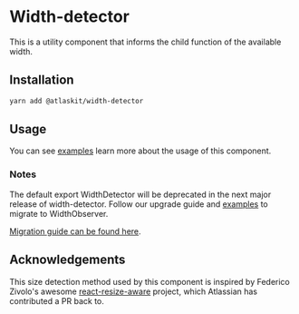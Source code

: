 # Width-detector

This is a utility component that informs the child function of the available width.

## Installation

```sh
yarn add @atlaskit/width-detector
```

## Usage

You can see [examples](https://atlaskit.atlassian.com/examples/design-system/width-detector) learn
more about the usage of this component.

### Notes

The default export WidthDetector will be deprecated in the next major release of width-detector.
Follow our upgrade guide and
[examples](https://atlaskit.atlassian.com/examples/design-system/width-detector) to migrate to
WidthObserver.

[Migration guide can be found here](./migration-guide.md).

## Acknowledgements

This size detection method used by this component is inspired by Federico Zivolo's awesome
[react-resize-aware](https://github.com/FezVrasta/react-resize-aware) project, which Atlassian has
contributed a PR back to.
